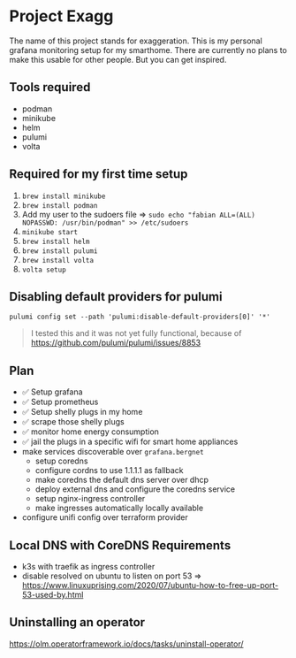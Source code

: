 # Project Exagg

The name of this project stands for exaggeration. This is my personal grafana monitoring setup for my smarthome. There are currently no plans to make this usable for other people. But you can get inspired.

## Tools required

- podman
- minikube
- helm
- pulumi
- volta

## Required for my first time setup

1. `brew install minikube`
2. `brew install podman`
3. Add my user to the sudoers file => `sudo echo "fabian ALL=(ALL) NOPASSWD: /usr/bin/podman" >> /etc/sudoers`
4. `minikube start`
5. `brew install helm`
6. `brew install pulumi`
7. `brew install volta`
8. `volta setup`

## Disabling default providers for pulumi

`pulumi config set --path 'pulumi:disable-default-providers[0]' '*'`

> I tested this and it was not yet fully functional, because of https://github.com/pulumi/pulumi/issues/8853

## Plan

- ✅ Setup grafana
- ✅ Setup prometheus
- ✅ Setup shelly plugs in my home
- ✅ scrape those shelly plugs
- ✅ monitor home energy consumption
- ✅ jail the plugs in a specific wifi for smart home appliances
- make services discoverable over `grafana.bergnet`
  - setup coredns
  - configure cordns to use 1.1.1.1 as fallback
  - make coredns the default dns server over dhcp
  - deploy external dns and configure the coredns service
  - setup nginx-ingress controller
  - make ingresses automatically locally available
- configure unifi config over terraform provider

## Local DNS with CoreDNS Requirements

- k3s with traefik as ingress controller
- disable resolved on ubuntu to listen on port 53 => https://www.linuxuprising.com/2020/07/ubuntu-how-to-free-up-port-53-used-by.html

## Uninstalling an operator

<https://olm.operatorframework.io/docs/tasks/uninstall-operator/>
